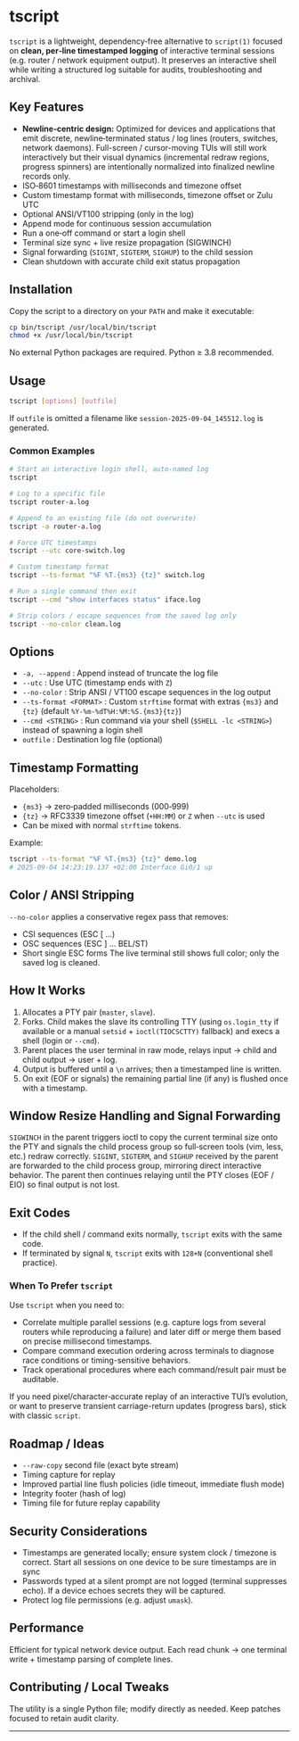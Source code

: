 # tscript

`tscript` is a lightweight, dependency‑free alternative to `script(1)` focused on **clean, per‑line timestamped logging** of interactive terminal sessions (e.g. router / network equipment output). It preserves an interactive shell while writing a structured log suitable for audits, troubleshooting and archival.

## Key Features
- **Newline‑centric design:** Optimized for devices and applications that emit discrete, newline‑terminated status / log lines (routers, switches, network daemons). Full-screen / cursor-moving TUIs will still work interactively but their visual dynamics (incremental redraw regions, progress spinners) are intentionally normalized into finalized newline records only.
- ISO‑8601 timestamps with milliseconds and timezone offset
- Custom timestamp format with milliseconds, timezone offset or Zulu UTC
- Optional ANSI/VT100 stripping (only in the log)
- Append mode for continuous session accumulation
- Run a one‑off command or start a login shell
- Terminal size sync + live resize propagation (SIGWINCH)
- Signal forwarding (`SIGINT`, `SIGTERM`, `SIGHUP`) to the child session
- Clean shutdown with accurate child exit status propagation

## Installation
Copy the script to a directory on your `PATH` and make it executable:
```bash
cp bin/tscript /usr/local/bin/tscript
chmod +x /usr/local/bin/tscript
```
No external Python packages are required. Python ≥ 3.8 recommended.

## Usage
```bash
tscript [options] [outfile]
```
If `outfile` is omitted a filename like `session-2025-09-04_145512.log` is generated.

### Common Examples
```bash
# Start an interactive login shell, auto‑named log
tscript

# Log to a specific file
tscript router-a.log

# Append to an existing file (do not overwrite)
tscript -a router-a.log

# Force UTC timestamps
tscript --utc core-switch.log

# Custom timestamp format
tscript --ts-format "%F %T.{ms3} {tz}" switch.log

# Run a single command then exit
tscript --cmd "show interfaces status" iface.log

# Strip colors / escape sequences from the saved log only
tscript --no-color clean.log
```

## Options
- `-a, --append` : Append instead of truncate the log file
- `--utc` : Use UTC (timestamp ends with `Z`)
- `--no-color` : Strip ANSI / VT100 escape sequences in the log output
- `--ts-format <FORMAT>` : Custom `strftime` format with extras `{ms3}` and `{tz}` (default `%Y-%m-%dT%H:%M:%S.{ms3}{tz}`)
- `--cmd <STRING>` : Run command via your shell (`$SHELL -lc <STRING>`) instead of spawning a login shell
- `outfile` : Destination log file (optional)

## Timestamp Formatting
Placeholders:
- `{ms3}` → zero‑padded milliseconds (000‑999)
- `{tz}`  → RFC3339 timezone offset (`+HH:MM`) or `Z` when `--utc` is used
- Can be mixed with normal `strftime` tokens.

Example:
```bash
tscript --ts-format "%F %T.{ms3} {tz}" demo.log
# 2025-09-04 14:23:19.137 +02:00 Interface Gi0/1 up
```

## Color / ANSI Stripping
`--no-color` applies a conservative regex pass that removes:
- CSI sequences (ESC [ ...)
- OSC sequences (ESC ] ... BEL/ST)
- Short single ESC forms
The live terminal still shows full color; only the saved log is cleaned.

## How It Works
1. Allocates a PTY pair (`master`, `slave`).
2. Forks. Child makes the slave its controlling TTY (using `os.login_tty` if available or a manual `setsid` + `ioctl(TIOCSCTTY)` fallback) and execs a shell (login or `--cmd`).
3. Parent places the user terminal in raw mode, relays input → child and child output → user + log.
4. Output is buffered until a `\n` arrives; then a timestamped line is written.
5. On exit (EOF or signals) the remaining partial line (if any) is flushed once with a timestamp.

## Window Resize Handling and Signal Forwarding
`SIGWINCH` in the parent triggers ioctl to copy the current terminal size onto the PTY and signals the child process group so full‑screen tools (vim, less, etc.) redraw correctly.
`SIGINT`, `SIGTERM`, and `SIGHUP` received by the parent are forwarded to the child process group, mirroring direct interactive behavior. The parent then continues relaying until the PTY closes (EOF / EIO) so final output is not lost.

## Exit Codes
- If the child shell / command exits normally, `tscript` exits with the same code.
- If terminated by signal `N`, `tscript` exits with `128+N` (conventional shell practice).

### When To Prefer `tscript`
Use `tscript` when you need to:
- Correlate multiple parallel sessions (e.g. capture logs from several routers while reproducing a failure) and later diff or merge them based on precise millisecond timestamps.
- Compare command execution ordering across terminals to diagnose race conditions or timing-sensitive behaviors.
- Track operational procedures where each command/result pair must be auditable.

If you need pixel/character‑accurate replay of an interactive TUI’s evolution, or want to preserve transient carriage-return updates (progress bars), stick with classic `script`.

## Roadmap / Ideas
- `--raw-copy` second file (exact byte stream)
- Timing capture for replay
- Improved partial line flush policies (idle timeout, immediate flush mode)
- Integrity footer (hash of log)
- Timing file for future replay capability

## Security Considerations
- Timestamps are generated locally; ensure system clock / timezone is correct. Start all sessions on one device to be sure timestamps are in sync
- Passwords typed at a silent prompt are not logged (terminal suppresses echo). If a device echoes secrets they will be captured.
- Protect log file permissions (e.g. adjust `umask`).

## Performance
Efficient for typical network device output. Each read chunk → one terminal write + timestamp parsing of complete lines.

## Contributing / Local Tweaks
The utility is a single Python file; modify directly as needed. Keep patches focused to retain audit clarity.

---
